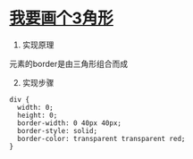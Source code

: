 # [我要画个3角形](https://www.jianshu.com/p/9a463d50e441)

1. 实现原理

元素的border是由三角形组合而成

2. 实现步骤

```
div {
  width: 0;
  height: 0;
  border-width: 0 40px 40px;
  border-style: solid;
  border-color: transparent transparent red;
}
```
